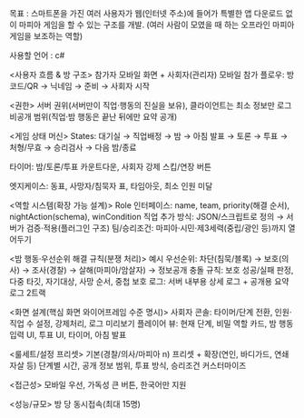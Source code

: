 목표 : 스마트폰을 가진 여러 사용자가 웹(인터넷 주소)에 들어가
특별한 앱 다운로드 없이 마피아 게임을 할 수 있는 구조를 개발.
(여러 사람이 모였을 때 하는 오프라인 마피아 게임을 보조하는 역할)

사용할 언어 : c#

<사용자 흐름 & 방 구조>
참가자 모바일 화면 + 사회자(관리자) 모바일
참가 플로우: 방코드/QR → 닉네임 → 준비 → 사회자 시작

<권한>
서버 권위(서버만이 직업·행동의 진실을 보유), 클라이언트는 최소 정보만
로그 비공개 범위(직업·밤 행동은 끝난 뒤에만 요약 공개)

<게임 상태 머신>
States: 대기실 → 직업배정 → 밤 → 아침 발표 → 토론 → 투표 → 처형/무효 → 승리검사 → 다음 밤/종료

타이머: 밤/토론/투표 카운트다운, 사회자 강제 스킵/연장 버튼

엣지케이스: 동표, 사망자/침묵자 표, 타임아웃, 최소 인원 미달

<역할 시스템(확장 가능 설계)>
Role 인터페이스: name, team, priority(해결 순서), nightAction(schema), winCondition
직업 추가 방식: JSON/스크립트로 정의 → 서버가 검증·적용(플러그인 구조)
팀/승리조건: 마피아·시민·제3세력(중립/광인 등)까지 열어두기

<밤 행동·우선순위 해결 규칙(분쟁 처리)>
예시 우선순위: 차단(침묵/블록) → 보호(의사) → 조사(경찰) → 살해(마피아/암살자) → 정보공개
충돌 규칙: 보호 성공/실패 판정, 다중 타깃, 자기대상, 사망 순서, 중첩 보호
로그: 서버 내부용 상세 로그 + 공개용 요약 로그 2트랙

<화면 설계(핵심 화면 와이어프레임 수준 명시)>
사회자 콘솔: 타이머/단계 전환, 인원·직업 수 설정, 강제처리, 로그 미리보기
플레이어 뷰: 현재 단계, 비밀 역할 카드, 밤 행동 입력 UI, 투표 UI, 타이머, 아침 발표

<룰세트/설정 프리셋>
기본(경찰/의사/마피아 n) 프리셋 + 확장(연인, 바디가드, 연쇄자살 등)
단계별 시간, 공개 정보 범위, 투표 방식, 승리조건 커스터마이즈

<접근성>
모바일 우선, 가독성 큰 버튼, 한국어만 지원

<성능/규모>
방 당 동시접속(최대 15명)
